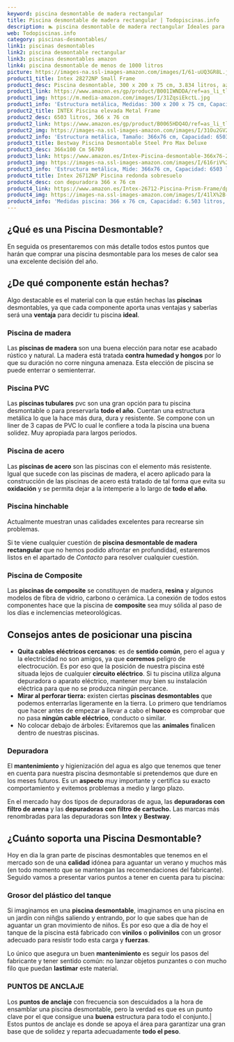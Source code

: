 ```yaml
---
keyword: piscina desmontable de madera rectangular
title: Piscina desmontable de madera rectangular | Todopiscinas.info
description: 🏊 piscina desmontable de madera rectangular Ideales para este verano 2021. Aquí puedes comprar piscina desmontable de madera rectangular y comparar con otras similares. No dejes escapar piscina desmontable de madera rectangular a un precio realmente tentador.
web: Todopiscinas.info
category: piscinas-desmontables/
link1: piscinas desmontables
link2: piscina desmontable rectangular
link3: piscinas desmontables amazon
link4: piscina desmontable de menos de 1000 litros
picture: https://images-na.ssl-images-amazon.com/images/I/61-uUQ3GR8L.jpg
product1_title: Intex 28272NP Small Frame
product1_desc: Piscina desmontable, 300 x 200 x 75 cm, 3.834 litros, azul
product1_link: https://www.amazon.es/gp/product/B001IWNDDA/ref=as_li_tl?ie=UTF8&camp=3638&creative=24630&creativeASIN=B001IWNDDA&linkCode=as2&tag=todopiscinas0e-21&linkId=25b9d647487c889cb6ef56ed63f50ca1
product1_img: https://m.media-amazon.com/images/I/31ZqsiEkctL.jpg
product1_info: 'Estructura metálica, Medidas: 300 x 200 x 75 cm, Capacidad: 3.834 litros, Para 6 personas (+ 6 años), Fácil montaje, Forma rectangular'
product2_title: INTEX Piscina elevada Metal Frame
product2_desc: 6503 litros, 366 x 76 cm
product2_link: https://www.amazon.es/gp/product/B0065HDQ4O/ref=as_li_tl?ie=UTF8&camp=3638&creative=24630&creativeASIN=B0065HDQ4O&linkCode=as2&tag=todopiscinas0e-21&linkId=ed2430e3ba564d3527ee103df33ed7b3
product2_img: https://images-na.ssl-images-amazon.com/images/I/31Ou2GV2SAL.jpg
product2_info: 'Estructura metálica, Tamaño: 366x76 cm, Capacidad: 6503 litros, Forma circular, De 4 a 7 personas (+6 años)'
product3_title: Bestway Piscina Desmontable Steel Pro Max Deluxe
product3_desc: 366x100 Cm 56709
product3_link: https://www.amazon.es/Intex-Piscina-desmontable-366x76-28210NP/dp/B0065HDQ4O?__mk_es_ES=%C3%85M%C3%85%C5%BD%C3%95%C3%91&crid=25UQGV9HG2INI&dchild=1&keywords=piscinas+desmontables&qid=1615854176&sprefix=piscinas+dem%2Caps%2C201&sr=8-5&linkCode=ll1&tag=todopiscinas0e-21&linkId=34f200977c6cbaab1f3f4d9ac0e64755&language=es_ES&ref_=as_li_ss_tl
product3_img: https://images-na.ssl-images-amazon.com/images/I/616riV%2BiY3L.jpg
product3_info: 'Estructura metálica, Mide: 366x76 cm, Capacidad: 6503 litros, De 4 a 7 personas mayores de 6 años, Forma circular, Tecnología Super-Tough'
product4_title: Intex 26712NP Piscina redonda sobresuelo
product4_desc: con depuradora 366 x 76 cm
product4_link: https://www.amazon.es/Intex-26712-Piscina-Prism-Frame/dp/B07FB823GL?__mk_es_ES=%C3%85M%C3%85%C5%BD%C3%95%C3%91&dchild=1&keywords=piscinas+desmontables+con+depuradora&qid=1615936418&sr=8-5&linkCode=ll1&tag=todopiscinas0e-21&linkId=d98699de7830cd471766fa1daa36de34&language=es_ES&ref_=as_li_ss_tl
product4_img: https://images-na.ssl-images-amazon.com/images/I/41lX%2B-YpibL.jpg
product4_info: 'Medidas piscina: 366 x 76 cm, Capacidad: 6.503 litros, Incluye depuradora de cartucha A, Lona resistente triple capa'
---
```


## ¿Qué es una Piscina Desmontable?



En seguida os presentaremos con más detalle todos estos puntos que harán que comprar una piscina desmontable para los meses de calor sea una excelente decisión del año.

<stats-list :link1=link1 :link2=link2 :link3=link3 :link4=link4 :category=category></stats-list>


## ¿De qué componente están hechas?

Algo destacable es el material con la que están hechas las **piscinas** desmontables, ya que cada componente aporta unas ventajas y saberlas  será una **ventaja** para decidir tu piscina **ideal**.


### Piscina de madera

Las **piscinas de madera** son una buena elección para notar ese acabado rústico y natural. La madera está tratada **contra humedad y hongos** por lo que su duración no corre ninguna amenaza. Esta elección de piscina se puede enterrar o semienterrar.


### Piscina  PVC

Las **piscinas tubulares** pvc son una gran opción para tu piscina desmontable o para preservarla **todo el año**. Cuentan una estructura metálica lo que la hace más dura, dura y resistente. Se compone con un liner de 3 capas de PVC lo cual le confiere a toda la piscina una buena solidez. Muy apropiada para largos periodos.


### Piscina de acero

Las **piscinas de acero** son las piscinas con el elemento más resistente. Igual que sucede con las piscinas de madera, el acero aplicado para la construcción de las piscinas de acero está tratado de tal forma que evita su **oxidación** y se permita dejar a la intemperie a lo largo de **todo el año**.


### Piscina hinchable

 Actualmente muestran unas calidades excelentes para recrearse sin problemas.

Si te viene cualquier cuestión de **piscina desmontable de madera rectangular** que no hemos podido afrontar en profundidad, estaremos listos en el apartado de _Contacto_ para resolver cualquier cuestión.


### Piscina de Composite

Las **piscinas de composite** se constituyen de madera, **resina** y algunos modelos de fibra de vidrio, carbono o cerámica. La conexión de todos estos componentes hace que la piscina de **composite** sea muy sólida al paso de los días e inclemencias meteorológicas.

<external-banner></external-banner>



## Consejos antes de posicionar una piscina



*   **Quita cables eléctricos cercanos**: es de **sentido común**, pero el agua y la electricidad no son amigos, ya que **corremos** peligro de electrocución. Es por eso que la posición de nuestra piscina esté situada lejos de cualquier **circuito eléctrico**. Si tu piscina utiliza alguna depuradora o aparato eléctrico, mantener muy bien su instalación eléctrica para que no se produzca ningún percance.
*   **Mirar al perforar tierra:** existen ciertas **piscinas desmontables** que podemos enterrarlas ligeramente en la tierra. Lo primero  que tendríamos que hacer antes de empezar a llevar a cabo el **hueco** es comprobar que no pasa **ningún cable eléctrico**, conducto o similar.
*   No colocar debajo de árboles: Evitaremos que las **animales** finalicen dentro de nuestras piscinas.


### Depuradora

El **mantenimiento** y higienización del agua es algo que tenemos que tener en cuenta para nuestra piscina desmontable si pretendemos que dure en los meses futuros. Es un **aspecto** muy importante y certifica su exacto comportamiento y evitemos problemas a medio y largo plazo.

En el mercado hay dos tipos de depuradoras de agua, las **depuradoras con filtro de arena** y  las **depuradoras** **con filtro de cartucho.** Las marcas más renombradas para las depuradoras son **Intex** y **Bestway**.


## ¿Cuánto soporta una Piscina Desmontable?

Hoy en dia la gran parte de piscinas desmontables que tenemos en el mercado son de una **calidad** idónea para aguantar un verano y muchos más (en todo momento que se mantengan las recomendaciones del fabricante). Seguido vamos a presentar varios puntos a tener en cuenta para tu piscina:


### Grosor del plástico del tanque

Si imaginamos en una **piscina desmontable**, imaginamos en una piscina en un jardín con niñ@s saliendo y entrando, por lo que sabes que han de aguantar un gran movimiento de niños. Es por eso que a día de hoy el tanque de la piscina está fabricado con **vinilos** o **polivinilos** con un grosor adecuado para resistir todo esta carga y **fuerzas**.

Lo único que asegura un	 buen **mantenimiento** es seguir los pasos del fabricante y tener sentido común: no lanzar objetos punzantes o con mucho filo que puedan **lastimar** este material.


### PUNTOS DE ANCLAJE

Los **puntos de anclaje** con frecuencia son descuidados a la hora de ensamblar una piscina desmontable, pero la verdad es que es un punto clave por el que consigue una **buena** estructura para todo el conjunto.| Estos puntos de anclaje es donde se apoya el área para garantizar una gran base que de solidez y reparta adecuadamente **todo el peso**.

<brand-panel :title=product1_title :desc=product1_desc :img=product1_img :link=product1_link></brand-panel>